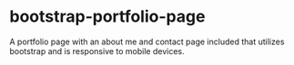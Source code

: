 # bootstrap-portfolio-page
A portfolio page with an about me and contact page included that utilizes bootstrap and is responsive to mobile devices.
